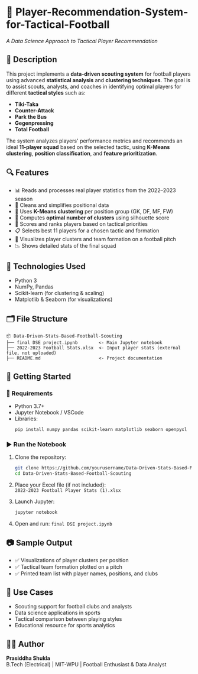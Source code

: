 
# 🧠 Player-Recommendation-System-for-Tactical-Football
*A Data Science Approach to Tactical Player Recommendation*

## 📄 Description

This project implements a **data-driven scouting system** for football players using advanced **statistical analysis** and **clustering techniques**. The goal is to assist scouts, analysts, and coaches in identifying optimal players for different **tactical styles** such as:

- **Tiki-Taka**
- **Counter-Attack**
- **Park the Bus**
- **Gegenpressing**
- **Total Football**

The system analyzes players' performance metrics and recommends an ideal **11-player squad** based on the selected tactic, using **K-Means clustering**, **position classification**, and **feature prioritization**.

## 🔍 Features

- 📊 Reads and processes real player statistics from the 2022–2023 season  
- 🔧 Cleans and simplifies positional data  
- 🤖 Uses **K-Means clustering** per position group (GK, DF, MF, FW)  
- 🧠 Computes **optimal number of clusters** using silhouette score  
- 🎯 Scores and ranks players based on tactical priorities  
- 📋 Selects best 11 players for a chosen tactic and formation  
- 🧬 Visualizes player clusters and team formation on a football pitch  
- 📉 Shows detailed stats of the final squad

## 🧪 Technologies Used

- Python 3  
- NumPy, Pandas  
- Scikit-learn (for clustering & scaling)  
- Matplotlib & Seaborn (for visualizations)

## 🗂️ File Structure

```
📦 Data-Driven-Stats-Based-Football-Scouting
├── final DSE project.ipynb        <- Main Jupyter notebook
├── 2022-2023 Football Stats.xlsx  <- Input player stats (external file, not uploaded)
├── README.md                      <- Project documentation
```

## 🚀 Getting Started

### 🔧 Requirements

- Python 3.7+  
- Jupyter Notebook / VSCode  
- Libraries:  
  ```
  pip install numpy pandas scikit-learn matplotlib seaborn openpyxl
  ```

### ▶️ Run the Notebook

1. Clone the repository:
   ```bash
   git clone https://github.com/yourusername/Data-Driven-Stats-Based-Football-Scouting.git
   cd Data-Driven-Stats-Based-Football-Scouting
   ```

2. Place your Excel file (if not included):  
   `2022-2023 Football Player Stats (1).xlsx`

3. Launch Jupyter:
   ```bash
   jupyter notebook
   ```

4. Open and run: `final DSE project.ipynb`

## 📷 Sample Output

- ✅ Visualizations of player clusters per position  
- ✅ Tactical team formation plotted on a pitch  
- ✅ Printed team list with player names, positions, and clubs  

## 📌 Use Cases

- Scouting support for football clubs and analysts  
- Data science applications in sports  
- Tactical comparison between playing styles  
- Educational resource for sports analytics

## 🙋‍♂️ Author

**Prasiddha Shukla**  
B.Tech (Electrical) | MIT-WPU | Football Enthusiast & Data Analyst
